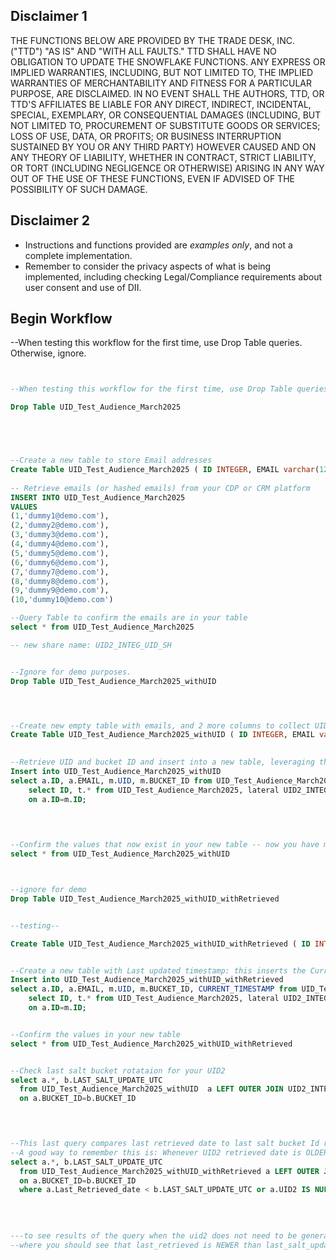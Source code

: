 ## Disclaimer 1
THE FUNCTIONS BELOW ARE PROVIDED BY THE TRADE DESK, INC. ("TTD") "AS IS" AND "WITH ALL FAULTS." TTD SHALL HAVE NO OBLIGATION TO UPDATE THE SNOWFLAKE FUNCTIONS. ANY EXPRESS OR IMPLIED WARRANTIES, INCLUDING, BUT NOT LIMITED TO, THE IMPLIED WARRANTIES OF MERCHANTABILITY AND FITNESS FOR A PARTICULAR PURPOSE, ARE DISCLAIMED. IN NO EVENT SHALL THE AUTHORS, TTD, OR TTD'S AFFILIATES BE LIABLE FOR ANY DIRECT, INDIRECT, INCIDENTAL, SPECIAL, EXEMPLARY, OR CONSEQUENTIAL DAMAGES (INCLUDING, BUT NOT LIMITED TO, PROCUREMENT OF SUBSTITUTE GOODS OR SERVICES; LOSS OF USE, DATA, OR PROFITS; OR BUSINESS INTERRUPTION SUSTAINED BY YOU OR ANY THIRD PARTY) HOWEVER CAUSED AND ON ANY THEORY OF LIABILITY, WHETHER IN CONTRACT, STRICT LIABILITY, OR TORT (INCLUDING NEGLIGENCE OR OTHERWISE) ARISING IN ANY WAY OUT OF THE USE OF THESE FUNCTIONS, EVEN IF ADVISED OF THE POSSIBILITY OF SUCH DAMAGE.

## Disclaimer 2
- Instructions and functions provided are *examples only*, and not a complete implementation.
- Remember to consider the privacy aspects of what is being implemented, including checking Legal/Compliance requirements about user consent and use of DII.



## Begin Workflow
--When testing this workflow for the first time, use Drop Table queries. Otherwise, ignore.

```sql


--When testing this workflow for the first time, use Drop Table queries. Otherwise, ignore.

Drop Table UID_Test_Audience_March2025





--Create a new table to store Email addresses
Create Table UID_Test_Audience_March2025 ( ID INTEGER, EMAIL varchar(128))
    
-- Retrieve emails (or hashed emails) from your CDP or CRM platform    
INSERT INTO UID_Test_Audience_March2025 
VALUES
(1,'dummy1@demo.com'),
(2,'dummy2@demo.com'),
(3,'dummy3@demo.com'),
(4,'dummy4@demo.com'),
(5,'dummy5@demo.com'),
(6,'dummy6@demo.com'),
(7,'dummy7@demo.com'),
(8,'dummy8@demo.com'),
(9,'dummy9@demo.com'),
(10,'dummy10@demo.com')

--Query Table to confirm the emails are in your table
select * from UID_Test_Audience_March2025

-- new share name: UID2_INTEG_UID_SH


--Ignore for demo purposes. 
Drop Table UID_Test_Audience_March2025_withUID




--Create new empty table with emails, and 2 more columns to collect UID and Bucket ID. This step is in here to illustrate the progression of adding in UIDs and BucketIds
Create Table UID_Test_Audience_March2025_withUID ( ID INTEGER, EMAIL varchar(128), UID2 text, Bucket_ID text)
  

--Retrieve UID and bucket ID and insert into a new table, leveraging the functions from the integration guide to map your emails to UID2s
Insert into UID_Test_Audience_March2025_withUID 
select a.ID, a.EMAIL, m.UID, m.BUCKET_ID from UID_Test_Audience_March2025 a LEFT JOIN(
    select ID, t.* from UID_Test_Audience_March2025, lateral UID2_INTEG_UID_SH.UID.FN_T_IDENTITY_MAP(EMAIL, 'email') t) m
    on a.ID=m.ID;


    
    
--Confirm the values that now exist in your new table -- now you have mapped emails and can use your UID2s!
select * from UID_Test_Audience_March2025_withUID



--ignore for demo 
Drop Table UID_Test_Audience_March2025_withUID_withRetrieved 


--testing--

Create Table UID_Test_Audience_March2025_withUID_withRetrieved ( ID INTEGER, EMAIL varchar(128), UID2 text, Bucket_ID text, Last_Retrieved_date TIMESTAMP_NTZ)


--Create a new table with Last updated timestamp: this inserts the Current Timestamp - This has 5 columns
Insert into UID_Test_Audience_March2025_withUID_withRetrieved 
select a.ID, a.EMAIL, m.UID, m.BUCKET_ID, CURRENT_TIMESTAMP from UID_Test_Audience_March2025 a LEFT JOIN(
    select ID, t.* from UID_Test_Audience_March2025, lateral UID2_INTEG_UID_SH.UID.FN_T_IDENTITY_MAP(EMAIL, 'email') t) m
    on a.ID=m.ID;


--Confirm the values in your new table
select * from UID_Test_Audience_March2025_withUID_withRetrieved  


--Check last salt bucket rotataion for your UID2
select a.*, b.LAST_SALT_UPDATE_UTC
  from UID_Test_Audience_March2025_withUID  a LEFT OUTER JOIN UID2_INTEG_UID_SH.UID.SALT_BUCKETS b
  on a.BUCKET_ID=b.BUCKET_ID


 

--This last query compares last retrieved date to last salt bucket Id rotation to show you the UID2 that need to be regenerated
--A good way to remember this is: Whenever UID2 retrieved date is OLDER than last bucket Id rotation, then UID2 needs to be regenerated
select a.*, b.LAST_SALT_UPDATE_UTC
  from UID_Test_Audience_March2025_withUID_withRetrieved a LEFT OUTER JOIN UID2_INTEG_UID_SH.UID.SALT_BUCKETS b
  on a.BUCKET_ID=b.BUCKET_ID
  where a.Last_Retrieved_date < b.LAST_SALT_UPDATE_UTC or a.UID2 IS NULL;
  

  
  
---to see results of the query when the uid2 does not need to be generated, change where clause to: where a.Last_Retrieved_date < b.LAST_SALT_UPDATE_UTC or a.UID2 IS NOT NULL; -- this just shows you full results to populate the columns
--where you should see that last_retrieved is NEWER than last_salt_update
  
    